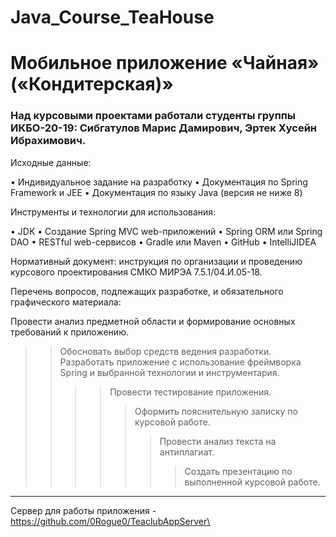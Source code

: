 # Java_Course_TeaHouse

# Мобильное приложение «Чайная» («Кондитерская)»

### Над курсовыми проектами работали студенты группы ИКБО-20-19: Сибгатулов Марис Дамирович, Эртек Хусейн Ибрахимович. 

Исходные данные:

• Индивидуальное задание на разработку
• Документация по Spring Framework и JEE
• Документация по языку Java (версия не ниже 8)

Инструменты и технологии для использования:

• JDK
• Создание Spring MVC web-приложений
• Spring ORM или Spring DAO
• RESTful web-сервисов
• Gradle или Maven
• GitHub
• IntelliJIDEA


Нормативный документ: инструкция по организации и проведению курсового проектирования СМКО МИРЭА 7.5.1/04.И.05-18.

Перечень вопросов, подлежащих разработке, и обязательного графического материала:

Провести анализ предметной области и формирование основных требований к приложению.
>> Обосновать выбор средств ведения разработки.
Разработать приложение с использование фреймворка Spring и выбранной технологии и инструментария.
>>>> Провести тестирование приложения.
>>>>> Оформить пояснительную записку по курсовой работе.
>>>>>> Провести анализ текста на антиплагиат.
>>>>>>> Создать презентацию по выполненной курсовой работе.

***

Сервер для работы приложения - https://github.com/0Rogue0/TeaclubAppServer\
